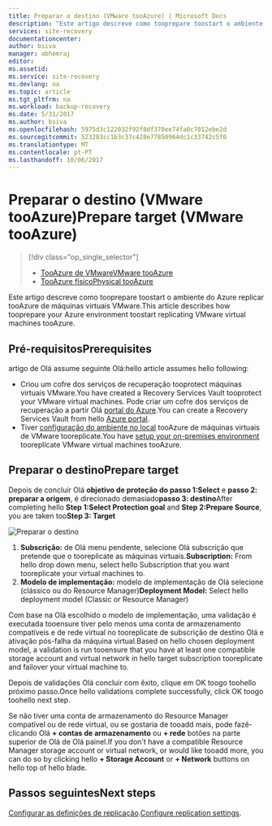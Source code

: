 ```yaml
---
title: Preparar o destino (VMware tooAzure) | Microsoft Docs
description: "Este artigo descreve como tooprepare toostart o ambiente do Azure replicar tooAzure de máquinas virtuais VMware."
services: site-recovery
documentationcenter: 
author: bsiva
manager: abhemraj
editor: 
ms.assetid: 
ms.service: site-recovery
ms.devlang: na
ms.topic: article
ms.tgt_pltfrm: na
ms.workload: backup-recovery
ms.date: 5/31/2017
ms.author: bsiva
ms.openlocfilehash: 5975d3c122032f92f8df370ee74fa0c7012ebe2d
ms.sourcegitcommit: 523283cc1b3c37c428e77850964dc1c33742c5f0
ms.translationtype: MT
ms.contentlocale: pt-PT
ms.lasthandoff: 10/06/2017
---
```

# <a name="prepare-target-vmware-tooazure"></a><span data-ttu-id="06c65-103">Preparar o destino (VMware tooAzure)</span><span class="sxs-lookup"><span data-stu-id="06c65-103">Prepare target (VMware tooAzure)</span></span>
> [!div class="op_single_selector"]
> * [<span data-ttu-id="06c65-104">TooAzure de VMware</span><span class="sxs-lookup"><span data-stu-id="06c65-104">VMware tooAzure</span></span>](./site-recovery-prepare-target-vmware-to-azure.md)
> * [<span data-ttu-id="06c65-105">TooAzure físico</span><span class="sxs-lookup"><span data-stu-id="06c65-105">Physical tooAzure</span></span>](./site-recovery-prepare-target-physical-to-azure.md)

<span data-ttu-id="06c65-106">Este artigo descreve como tooprepare toostart o ambiente do Azure replicar tooAzure de máquinas virtuais VMware.</span><span class="sxs-lookup"><span data-stu-id="06c65-106">This article describes how tooprepare your Azure environment toostart replicating VMware virtual machines tooAzure.</span></span>

## <a name="prerequisites"></a><span data-ttu-id="06c65-107">Pré-requisitos</span><span class="sxs-lookup"><span data-stu-id="06c65-107">Prerequisites</span></span>

<span data-ttu-id="06c65-108">artigo de Olá assume seguinte Olá:</span><span class="sxs-lookup"><span data-stu-id="06c65-108">hello article assumes hello following:</span></span>
- <span data-ttu-id="06c65-109">Criou um cofre dos serviços de recuperação tooprotect máquinas virtuais VMware.</span><span class="sxs-lookup"><span data-stu-id="06c65-109">You have created a Recovery Services Vault tooprotect your VMware virtual machines.</span></span> <span data-ttu-id="06c65-110">Pode criar um cofre dos serviços de recuperação a partir Olá [portal do Azure](http://portal.azure.com "portal do Azure").</span><span class="sxs-lookup"><span data-stu-id="06c65-110">You can create a Recovery Services Vault from hello [Azure portal](http://portal.azure.com "Azure portal").</span></span>
- <span data-ttu-id="06c65-111">Tiver [configuração do ambiente no local](./site-recovery-set-up-vmware-to-azure.md) tooAzure de máquinas virtuais de VMware tooreplicate.</span><span class="sxs-lookup"><span data-stu-id="06c65-111">You have [setup your on-premises environment](./site-recovery-set-up-vmware-to-azure.md) tooreplicate VMware virtual machines tooAzure.</span></span>

## <a name="prepare-target"></a><span data-ttu-id="06c65-112">Preparar o destino</span><span class="sxs-lookup"><span data-stu-id="06c65-112">Prepare target</span></span>

<span data-ttu-id="06c65-113">Depois de concluir Olá **objetivo de proteção do passo 1:Select** e **passo 2: preparar a origem**, é direcionado demasiado**passo 3: destino**</span><span class="sxs-lookup"><span data-stu-id="06c65-113">After completing hello **Step 1:Select Protection goal** and **Step 2:Prepare Source**, you are taken too**Step 3: Target**</span></span>

![Preparar o destino](./media/site-recovery-prepare-target-vmware-to-azure/prepare-target-vmware-to-azure.png)

1. <span data-ttu-id="06c65-115">**Subscrição:** de Olá menu pendente, selecione Olá subscrição que pretende que o tooreplicate as máquinas virtuais.</span><span class="sxs-lookup"><span data-stu-id="06c65-115">**Subscription:** From hello drop down menu, select hello Subscription that you want tooreplicate your virtual machines to.</span></span>
2. <span data-ttu-id="06c65-116">**Modelo de implementação:** modelo de implementação de Olá selecione (clássico ou do Resource Manager)</span><span class="sxs-lookup"><span data-stu-id="06c65-116">**Deployment Model:** Select hello deployment model (Classic or Resource Manager)</span></span>

<span data-ttu-id="06c65-117">Com base na Olá escolhido o modelo de implementação, uma validação é executada tooensure tiver pelo menos uma conta de armazenamento compatíveis e de rede virtual no tooreplicate de subscrição de destino Olá e ativação pós-falha da máquina virtual.</span><span class="sxs-lookup"><span data-stu-id="06c65-117">Based on hello chosen deployment model, a validation is run tooensure that you have at least one compatible storage account and virtual network in hello target subscription tooreplicate and failover your virtual machine to.</span></span>

<span data-ttu-id="06c65-118">Depois de validações Olá concluir com êxito, clique em OK toogo toohello próximo passo.</span><span class="sxs-lookup"><span data-stu-id="06c65-118">Once hello validations complete successfully, click OK toogo toohello next step.</span></span>

<span data-ttu-id="06c65-119">Se não tiver uma conta de armazenamento do Resource Manager compatível ou de rede virtual, ou se gostaria de tooadd mais, pode fazê-clicando Olá **+ contas de armazenamento** ou **+ rede** botões na parte superior de Olá de Olá painel.</span><span class="sxs-lookup"><span data-stu-id="06c65-119">If you don't have a compatible Resource Manager storage account or virtual network, or would like tooadd more, you can do so by clicking hello **+ Storage Account** or **+ Network** buttons on hello top of hello blade.</span></span>

## <a name="next-steps"></a><span data-ttu-id="06c65-120">Passos seguintes</span><span class="sxs-lookup"><span data-stu-id="06c65-120">Next steps</span></span>
<span data-ttu-id="06c65-121">[Configurar as definições de replicação](./site-recovery-setup-replication-settings-vmware.md).</span><span class="sxs-lookup"><span data-stu-id="06c65-121">[Configure replication settings](./site-recovery-setup-replication-settings-vmware.md).</span></span>
